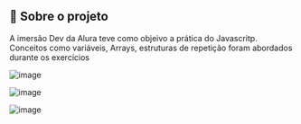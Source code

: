 ## :star2: Sobre o projeto

A imersão Dev da Alura teve como objeivo a prática do Javascritp. Conceitos como variáveis, Arrays, estruturas de repetição foram abordados durante
os exercícios


![image](https://user-images.githubusercontent.com/101264784/192026373-01679b01-ecf9-432e-b88f-f1b5d1aa403e.png)

![image](https://user-images.githubusercontent.com/101264784/192026495-2fd6e560-f651-4e98-98e9-4bcb1eb7a0d9.png)

![image](https://user-images.githubusercontent.com/101264784/192026600-c8891747-acb1-4965-a2e1-a59004231bb8.png)
